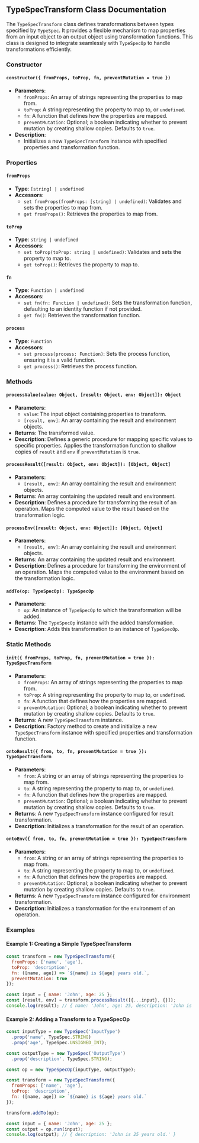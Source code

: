 ## TypeSpecTransform Class Documentation
The `TypeSpecTransform` class defines transformations between types specified by `TypeSpec`. It provides a flexible mechanism to map properties from an input object to an output object using transformation functions. This class is designed to integrate seamlessly with `TypeSpecOp` to handle transformations efficiently.

### Constructor

#### `constructor({ fromProps, toProp, fn, preventMutation = true })`
- **Parameters**:
  - `fromProps`: An array of strings representing the properties to map from.
  - `toProp`: A string representing the property to map to, or `undefined`.
  - `fn`: A function that defines how the properties are mapped.
  - `preventMutation`: Optional; a boolean indicating whether to prevent mutation by creating shallow copies. Defaults to `true`.
- **Description**:
  - Initializes a new `TypeSpecTransform` instance with specified properties and transformation function.

### Properties

#### `fromProps`
- **Type**: `[string] | undefined`
- **Accessors**:
  - `set fromProps(fromProps: [string] | undefined)`: Validates and sets the properties to map from.
  - `get fromProps()`: Retrieves the properties to map from.

#### `toProp`
- **Type**: `string | undefined`
- **Accessors**:
  - `set toProp(toProp: string | undefined)`: Validates and sets the property to map to.
  - `get toProp()`: Retrieves the property to map to.

#### `fn`
- **Type**: `Function | undefined`
- **Accessors**:
  - `set fn(fn: Function | undefined)`: Sets the transformation function, defaulting to an identity function if not provided.
  - `get fn()`: Retrieves the transformation function.

#### `process`
- **Type**: `Function`
- **Accessors**:
  - `set process(process: Function)`: Sets the process function, ensuring it is a valid function.
  - `get process()`: Retrieves the process function.

### Methods

#### `processValue(value: Object, [result: Object, env: Object]): Object`
- **Parameters**:
  - `value`: The input object containing properties to transform.
  - `[result, env]`: An array containing the result and environment objects.
- **Returns**: The transformed value.
- **Description**: Defines a generic procedure for mapping specific values to specific properties. Applies the transformation function to shallow copies of `result` and `env` if `preventMutation` is `true`.

#### `processResult([result: Object, env: Object]): [Object, Object]`
- **Parameters**:
  - `[result, env]`: An array containing the result and environment objects.
- **Returns**: An array containing the updated result and environment.
- **Description**: Defines a procedure for transforming the result of an operation. Maps the computed value to the result based on the transformation logic.

#### `processEnv([result: Object, env: Object]): [Object, Object]`
- **Parameters**:
  - `[result, env]`: An array containing the result and environment objects.
- **Returns**: An array containing the updated result and environment.
- **Description**: Defines a procedure for transforming the environment of an operation. Maps the computed value to the environment based on the transformation logic.

#### `addTo(op: TypeSpecOp): TypeSpecOp`
- **Parameters**:
  - `op`: An instance of `TypeSpecOp` to which the transformation will be added.
- **Returns**: The `TypeSpecOp` instance with the added transformation.
- **Description**: Adds this transformation to an instance of `TypeSpecOp`.

### Static Methods

#### `init({ fromProps, toProp, fn, preventMutation = true }): TypeSpecTransform`
- **Parameters**:
  - `fromProps`: An array of strings representing the properties to map from.
  - `toProp`: A string representing the property to map to, or `undefined`.
  - `fn`: A function that defines how the properties are mapped.
  - `preventMutation`: Optional; a boolean indicating whether to prevent mutation by creating shallow copies. Defaults to `true`.
- **Returns**: A new `TypeSpecTransform` instance.
- **Description**: Factory method to create and initialize a new `TypeSpecTransform` instance with specified properties and transformation function.

#### `ontoResult({ from, to, fn, preventMutation = true }): TypeSpecTransform`
- **Parameters**:
  - `from`: A string or an array of strings representing the properties to map from.
  - `to`: A string representing the property to map to, or `undefined`.
  - `fn`: A function that defines how the properties are mapped.
  - `preventMutation`: Optional; a boolean indicating whether to prevent mutation by creating shallow copies. Defaults to `true`.
- **Returns**: A new `TypeSpecTransform` instance configured for result transformation.
- **Description**: Initializes a transformation for the result of an operation.

#### `ontoEnv({ from, to, fn, preventMutation = true }): TypeSpecTransform`
- **Parameters**:
  - `from`: A string or an array of strings representing the properties to map from.
  - `to`: A string representing the property to map to, or `undefined`.
  - `fn`: A function that defines how the properties are mapped.
  - `preventMutation`: Optional; a boolean indicating whether to prevent mutation by creating shallow copies. Defaults to `true`.
- **Returns**: A new `TypeSpecTransform` instance configured for environment transformation.
- **Description**: Initializes a transformation for the environment of an operation.

### Examples

#### Example 1: Creating a Simple TypeSpecTransform
```javascript
const transform = new TypeSpecTransform({
  fromProps: ['name', 'age'],
  toProp: 'description',
  fn: ([name, age]) => `${name} is ${age} years old.`,
  preventMutation: true
});

const input = { name: 'John', age: 25 };
const [result, env] = transform.processResult([{...input}, {}]);
console.log(result); // { name: 'John', age: 25, description: 'John is 25 years old.' }
```

#### Example 2: Adding a Transform to a TypeSpecOp
```javascript
const inputType = new TypeSpec('InputType')
  .prop('name', TypeSpec.STRING)
  .prop('age', TypeSpec.UNSIGNED_INT);

const outputType = new TypeSpec('OutputType')
  .prop('description', TypeSpec.STRING);

const op = new TypeSpecOp(inputType, outputType);

const transform = new TypeSpecTransform({
  fromProps: ['name', 'age'],
  toProp: 'description',
  fn: ([name, age]) => `${name} is ${age} years old.`
});

transform.addTo(op);

const input = { name: 'John', age: 25 };
const output = op.run(input);
console.log(output); // { description: 'John is 25 years old.' }
```